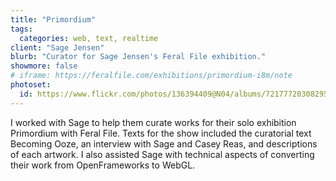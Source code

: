 ```yaml
---
title: "Primordium"
tags:
  categories: web, text, realtime
client: "Sage Jensen"
blurb: "Curator for Sage Jensen's Feral File exhibition."
showmore: false
# iframe: https://feralfile.com/exhibitions/primordium-i8m/note
photoset:
  id: https://www.flickr.com/photos/136394409@N04/albums/72177720308295869
---
```


I worked with Sage to help them curate works for their solo exhibition Primordium with Feral File. Texts for the show included the curatorial text Becoming Ooze, an interview with Sage and Casey Reas, and descriptions of each artwork. I also assisted Sage with technical aspects of converting their work from OpenFrameworks to WebGL.